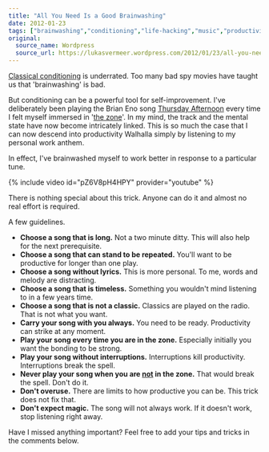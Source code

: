 ```yaml
---
title: "All You Need Is a Good Brainwashing"
date: 2012-01-23
tags: ["brainwashing","conditioning","life-hacking","music","productivity","Psychology"]
original:
  source_name: Wordpress
  source_url: https://lukasvermeer.wordpress.com/2012/01/23/all-you-need-is-a-good-brainwashing/
---
```


[Classical conditioning](http://en.wikipedia.org/wiki/Classical_conditioning) is underrated. Too many bad spy movies have taught us that 'brainwashing' is bad.

But conditioning can be a&nbsp;powerful&nbsp;tool for self-improvement.&nbsp;I've deliberately been playing the Brian Eno song [Thursday Afternoon](http://en.wikipedia.org/wiki/Thursday_Afternoon) every time I felt myself immersed in '[the zone](http://jacquesmattheij.com/living+in+the+zone)'. In my mind, the track and the mental state have now become intricately linked. This is so much the case that I can now descend into productivity Walhalla simply by listening to my personal work anthem.

In effect, I've brainwashed myself to work better in response to a particular tune.

{% include video id="pZ6V8pH4HPY" provider="youtube" %}

There is nothing special about this trick. Anyone can do it and almost no real effort is required.

A few guidelines.

*   **Choose a song that is long.** Not a two minute ditty. This will also help for the next prerequisite.
*   **Choose a song that can stand to be repeated.** You'll want to be productive for longer than one play.
*   **Choose a song without lyrics.**&nbsp;This is more personal. To me, words and melody are distracting.
*   **Choose a song that is timeless.** Something you wouldn't mind listening to in a few years time.
*   **Choose a song that is not a classic.** Classics are played on the radio. That is not what you want.
*   **Carry your song with you always.** You need to be ready. Productivity can strike at any moment.
*   **Play your song every time you are in the zone.** Especially initially you want the bonding to be strong.
*   **Play your song without interruptions.**&nbsp;Interruptions kill productivity. Interruptions&nbsp;break the spell.
*   **Never play your song when you are <span style="text-decoration:underline;">not</span> in the zone.** That would break the spell. Don't do it.
*   **Don't overuse.**&nbsp;There are limits to how productive you can be. This trick does not fix that.
*   **Don't expect magic.** The song will not always work. If it doesn't work, stop listening right away.

Have I missed anything important? Feel free to add your tips and tricks in the comments below.
